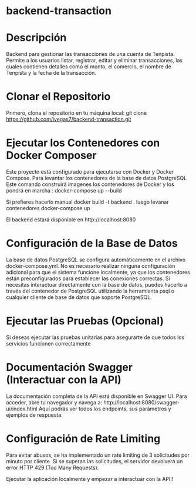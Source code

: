# backend-transaction
#  Descripción
Backend para gestionar las transacciones de una cuenta de Tenpista. Permite a los usuarios listar, registrar, editar y eliminar transacciones, las cuales contienen detalles como el monto, el comercio, el nombre de Tenpista y la fecha de la transacción.

# Clonar el Repositorio
Primero, clona el repositorio en tu máquina local:
git clone https://github.com/ivegas7/backend-transaction.git

# Ejecutar los Contenedores con Docker Composer
Este proyecto está configurado para ejecutarse con Docker y Docker Compose. Para levantar los contenedores de la base de datos PostgreSQL
Este comando construirá imagenes los contenedores de Docker y los pondrá en marcha : 
docker-compose up --build

Si prefieres hacerlo manual
docker build -t backend . 
luego levanar contenedores
docker-compose up 

El backend estará disponible en http://localhost:8080

# Configuración de la Base de Datos
La base de datos PostgreSQL se configura automáticamente en el archivo docker-compose.yml. No es necesario realizar ninguna configuración adicional para que el sistema funcione localmente, ya que los contenedores están preconfigurados para establecer las conexiones correctas.
Si necesitas interactuar directamente con la base de datos, puedes hacerlo a través del contenedor de PostgreSQL utilizando la herramienta psql o cualquier cliente de base de datos que soporte PostgreSQL.

# Ejecutar las Pruebas (Opcional)
Si deseas ejecutar las pruebas unitarias para asegurarte de que todos los servicios funcionen correctamente

# Documentación Swagger (Interactuar con la API)
La documentación completa de la API está disponible en Swagger UI. Para acceder, abre tu navegador y navega a:
http://localhost:8080/swagger-ui/index.html
Aquí podrás ver todos los endpoints, sus parámetros y ejemplos de respuesta.

# Configuración de Rate Limiting
Para evitar abusos, se ha implementado un rate limiting de 3 solicitudes por minuto por cliente. Si se superan las solicitudes, el servidor devolverá un error HTTP 429 (Too Many Requests).

Ejecutar la aplicación localmente y empezar a interactuar con la API!!

